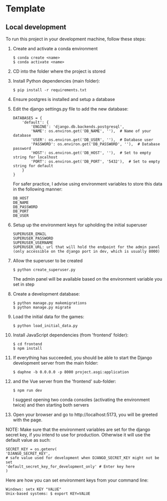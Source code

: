 # Template

## Local development

To run this project in your development machine, follow these steps:

1. Create and activate a conda environment
    ```console
    $ conda create <name>
    $ conda activate <name>
    ```

2. CD into the folder where the project is stored

3. Install Python dependencies (main folder):

    ```console
    $ pip install -r requirements.txt
    ```

4. Ensure postgres is installed and setup a database

5. Edit the django settings.py file to add the new database:

    ```
    DATABASES = {
        'default': {
            'ENGINE': 'django.db.backends.postgresql',
            'NAME': os.environ.get('DB_NAME', ''),  # Name of your database
            'USER': os.environ.get('DB_USER', ''),  # Database user
            'PASSWORD': os.environ.get('DB_PASSWORD', ''),  # Database password
            'HOST': os.environ.get('DB_HOST', ''),  # Set to empty string for localhost
            'PORT': os.environ.get('DB_PORT', '5432'),  # Set to empty string for default
        }
    }
    ```

    For safer practice, I advise using environment variables to store this data in the following manner:
    ```
    DB_HOST
    DB_NAME
    DB_PASSWORD
    DB_PORT
    DB_USER
    ```

6. Setup up the environment keys for upholding the initial superuser

    ```
    SUPERUSER_EMAIL
    SUPERUSER_PASSWORD
    SUPERUSER_USERNAME
    SUPERUSER_URL: url that will hold the endpoint for the admin panel (only accessible on the django port in dev, which is usually 8000)
    ```

7. Allow the superuser to be created

   ```console
   $ python create_superuser.py
   ```

   The admin panel will be available based on the environment variable you set in step 

8. Create a development database:

    ```console
    $ python manage.py makemigrations
    $ python manage.py migrate
    ```

9. Load the initial data for the games:

    ```console
    $ python load_initial_data.py
    ```

10. Install JavaScript dependencies (from 'frontend' folder):

    ```console
    $ cd frontend
    $ npm install
    ```

11. If everything has succeeded, you should be able to start the Django development server from the main folder:

    ```console
    $ daphne -b 0.0.0.0 -p 8000 project.asgi:application
    ```

12. and the Vue server from the 'frontend' sub-folder:

    ```console
    $ npm run dev
    ```

    I suggest opening two conda consoles (activating the environment twice) and then starting both servers

13. Open your browser and go to http://localhost:5173, you will be greeted with the page.


NOTE: Make sure that the environment variables are set for the django secret key, if you intend to use for production. Otherwise it will use the default value as such:
``` 
SECRET_KEY = os.getenv(
'DJANGO_SECRET_KEY',
# safe value used for development when DJANGO_SECRET_KEY might not be set
'default_secret_key_for_development_only' # Enter key here
)
```

Here are how you can set environment keys from your command line:

```
Windows: setx KEY "VALUE"
Unix-based systems: $ export KEY=VALUE
```